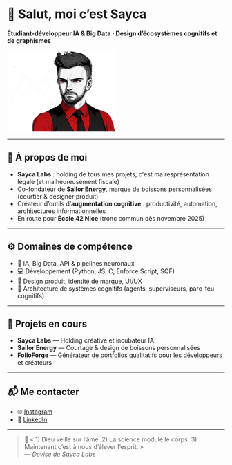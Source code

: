 # 👋 Salut, moi c’est Sayca

**Étudiant-développeur IA & Big Data · Design d’écosystèmes cognitifs et de graphismes**

![Bannière](compactbanner.png)

---

## 🧠 À propos de moi
- **Sayca Labs** : holding de tous mes projets, c'est ma resprésentation légale (et malheureusement fiscale)
- Co-fondateur de **Sailor Energy**, marque de boissons personnalisées (courtier & designer produit)  
- Créateur d’outils d’**augmentation cognitive** : productivité, automation, architectures informationnelles  
- En route pour **École 42 Nice** (tronc commun dès novembre 2025)

---

## ⚙️ Domaines de compétence
- 🧬 IA, Big Data, API & pipelines neuronaux  
- 💻 Développement (Python, JS, C, Enforce Script, SQF)  
- 🎨 Design produit, identité de marque, UI/UX  
- 🧩 Architecture de systèmes cognitifs (agents, superviseurs, pare-feu cognitifs)

---

## 🚀 Projets en cours
- **Sayca Labs** — Holding créative et incubateur IA  
- **Sailor Energy** — Courtage & design de boissons personnalisées  
- **FolioForge** — Générateur de portfolios qualitatifs pour les développeurs et créateurs

---

## 📬 Me contacter
- 🌐 [Instagram](https://instagram.com/sayca.labs)  
- 💼 [LinkedIn](https://linkedin.com/in/sayca)

---

> 🧠 « 1) Dieu veille sur l’âme. 2) La science module le corps. 3) Maintenant c’est à nous d’élever l’esprit. »  
> — *Devise de Sayca Labs*
